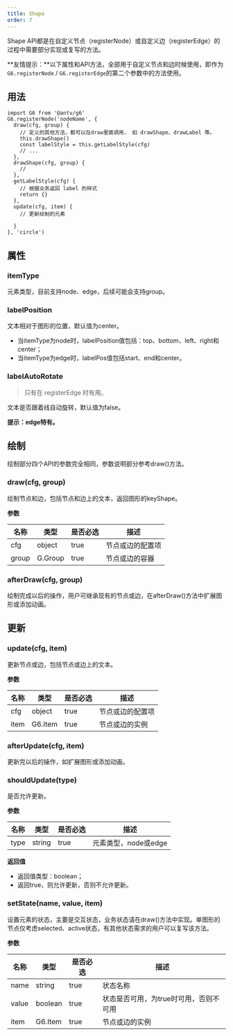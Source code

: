 ```yaml
---
title: Shape
order: 7
---
```


Shape API都是在自定义节点（registerNode）或自定义边（registerEdge）的过程中需要部分实现或复写的方法。

**友情提示：**以下属性和API方法，全部用于自定义节点和边时候使用，即作为`G6.registerNode` / `G6.registerEdge`的第二个参数中的方法使用。

## 用法
```
import G6 from '@antv/g6'
G6.registerNode('nodeName', {
  draw(cfg, group) {
    // 定义的其他方法，都可以在draw里面调用， 如 drawShape、drawLabel 等。
    this.drawShape()
    const labelStyle = this.getLabelStyle(cfg)
    // ...
  },
  drawShape(cfg, group) {
    // 
  },
  getLabelStyle(cfg) {
    // 根据业务返回 label 的样式
    return {}
  },
  update(cfg, item) {
    // 更新绘制的元素

  }
}, 'circle')
```

## 属性

### itemType
元素类型，目前支持node、edge，后续可能会支持group。

### labelPosition
文本相对于图形的位置，默认值为center。

- 当itemType为node时，labelPosition值包括：top、bottom、left、right和center；
- 当itemType为edge时，labelPos值包括start、end和center。

### labelAutoRotate
> 只有在 registerEdge 时有用。

文本是否跟着线自动旋转，默认值为false。

**提示：edge特有。**

## 绘制
绘制部分四个API的参数完全相同，参数说明部分参考draw()方法。

### draw(cfg, group)
绘制节点和边，包括节点和边上的文本，返回图形的keyShape。

**参数**

| 名称 | 类型 | 是否必选 | 描述 |
| --- | --- | --- | --- |
| cfg | object | true | 节点或边的配置项 |
| group | G.Group | true | 节点或边的容器 |

### afterDraw(cfg, group)
绘制完成以后的操作，用户可继承现有的节点或边，在afterDraw()方法中扩展图形或添加动画。

## 更新

### update(cfg, item)
更新节点或边，包括节点或边上的文本。

**参数**

| 名称 | 类型 | 是否必选 | 描述 |
| --- | --- | --- | --- |
| cfg | object | true | 节点或边的配置项 |
| item | G6.Item | true | 节点或边的实例 |

### afterUpdate(cfg, item)
更新完以后的操作，如扩展图形或添加动画。

### shouldUpdate(type)
是否允许更新。

**参数**

| 名称 | 类型 | 是否必选 | 描述 |
| --- | --- | --- | --- |
| type | string | true | 元素类型，node或edge |

**返回值**

- 返回值类型：boolean；
- 返回true，则允许更新，否则不允许更新。

### setState(name, value, item)
设置元素的状态，主要是交互状态，业务状态请在draw()方法中实现。单图形的节点仅考虑selected、active状态，有其他状态需求的用户可以复写该方法。

**参数**

| 名称 | 类型 | 是否必选 | 描述 |
| --- | --- | --- | --- |
| name | string | true | 状态名称 |
| value | boolean | true | 状态是否可用，为true时可用，否则不可用 |
| item | G6.Item | true | 节点或边的实例 |
